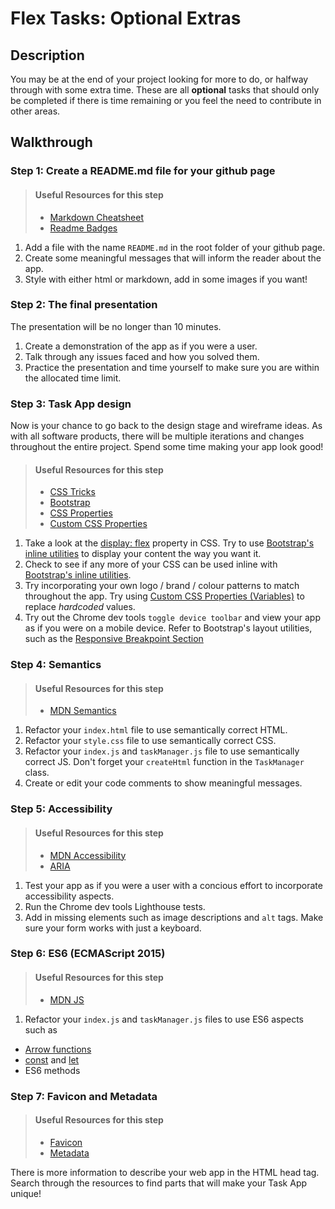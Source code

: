 # Flex Tasks: Optional Extras

## Description

You may be at the end of your project looking for more to do, or halfway through with some extra time. These are all **optional** tasks that should only be completed if there is time remaining or you feel the need to contribute in other areas.

## Walkthrough

### Step 1: Create a README.md file for your github page

>#### Useful Resources for this step
> - [Markdown Cheatsheet](https://github.com/adam-p/markdown-here/wiki/Markdown-Cheatsheet)
> - [Readme Badges](https://github.com/dwyl/repo-badges)

1. Add a file with the name `README.md` in the root folder of your github page.
2. Create some meaningful messages that will inform the reader about the app. 
3. Style with either html or markdown, add in some images if you want! 

### Step 2: The final presentation

The presentation will be no longer than 10 minutes. 

1. Create a demonstration of the app as if you were a user. 
2. Talk through any issues faced and how you solved them.
3. Practice the presentation and time yourself to make sure you are within the allocated time limit. 

### Step 3: Task App design

Now is your chance to go back to the design stage and wireframe ideas. As with all software products, there will be multiple iterations and changes throughout the entire project. Spend some time making your app look good!  

>#### Useful Resources for this step
> - [CSS Tricks](https://css-tricks.com/)
> - [Bootstrap](https://getbootstrap.com/)
> - [CSS Properties](https://developer.mozilla.org/en-US/docs/Web/CSS/CSS_Properties_Reference)
> - [Custom CSS Properties](https://developer.mozilla.org/en-US/docs/Web/CSS/Using_CSS_custom_properties)

1. Take a look at the [display: flex](https://css-tricks.com/snippets/css/a-guide-to-flexbox/) property in CSS. Try to use [Bootstrap's inline utilities](https://getbootstrap.com/docs/4.0/utilities/flex/) to display your content the way you want it. 
2. Check to see if any more of your CSS can be used inline with [Bootstrap's inline utilities](https://getbootstrap.com/docs/4.0/utilities/flex/).  
3. Try incorporating  your own logo / brand / colour patterns to match throughout the app. Try using [Custom CSS Properties (Variables)](https://developer.mozilla.org/en-US/docs/Web/CSS/Using_CSS_custom_properties) to replace *hardcoded* values. 
4. Try out the Chrome dev tools `toggle device toolbar` and view your app as if you were on a mobile device. Refer to Bootstrap's layout utilities, such as the [Responsive Breakpoint Section](https://getbootstrap.com/docs/4.0/layout/overview/#responsive-breakpoints)

### Step 4: Semantics 

>#### Useful Resources for this step
> - [MDN Semantics](https://developer.mozilla.org/en-US/docs/Glossary/Semantics)

1. Refactor your `index.html` file to use semantically correct HTML.
2. Refactor your `style.css` file to use semantically correct CSS.
3. Refactor your `index.js` and `taskManager.js` file to use semantically correct JS. Don't forget your `createHtml` function in the `TaskManager` class. 
4. Create or edit your code comments to show meaningful messages. 

### Step 5: Accessibility

>#### Useful Resources for this step
> - [MDN Accessibility](https://developer.mozilla.org/en-US/docs/Web/Accessibility)
> - [ARIA](https://developer.mozilla.org/en-US/docs/Web/Accessibility/ARIA)

1. Test your app as if you were a user with a concious effort to incorporate accessibility aspects. 
2. Run the Chrome dev tools Lighthouse tests. 
3. Add in missing elements such as image descriptions and `alt` tags. Make sure your form works with just a keyboard. 

### Step 6: ES6 (ECMAScript 2015)

>#### Useful Resources for this step
> - [MDN JS](https://developer.mozilla.org/en-US/docs/Web/JavaScript)

1. Refactor your `index.js` and `taskManager.js` files to use ES6 aspects such as 
  - [Arrow functions](https://developer.mozilla.org/en-US/docs/Web/JavaScript/Reference/Functions/Arrow_functions)
  - [const](https://developer.mozilla.org/en-US/docs/Web/JavaScript/Reference/Statements/const) and [let](https://developer.mozilla.org/en-US/docs/Web/JavaScript/Reference/Statements/let) 
  - ES6 methods

 ### Step 7: Favicon and Metadata

>#### Useful Resources for this step
> - [Favicon](https://developer.mozilla.org/en-US/docs/Glossary/Favicon)
> - [Metadata](https://developer.mozilla.org/en-US/docs/Learn/HTML/Introduction_to_HTML/The_head_metadata_in_HTML)
 
 There is more information to describe your web app in the HTML head tag. Search through the resources to find parts that will make your Task App unique!  
